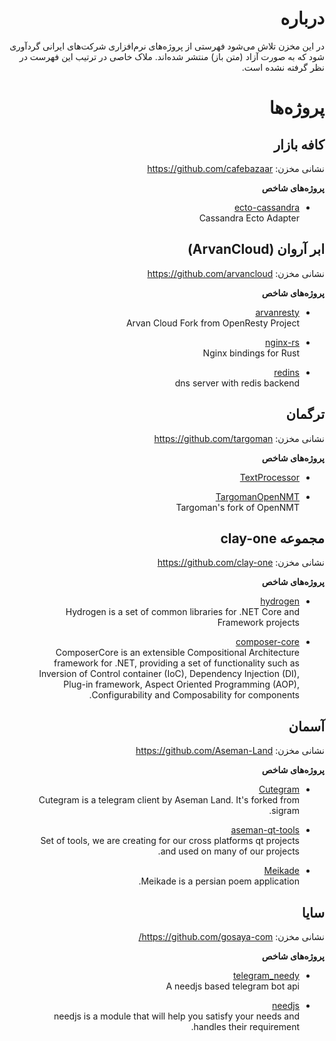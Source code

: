 <div dir="rtl">

# درباره

در این مخزن تلاش می‌شود فهرستی از پروژه‌های نرم‌افزاری شرکت‌های ایرانی گردآوری شود که به صورت آزاد (متن باز) منتشر شده‌اند. ملاک خاصی در ترتیب این فهرست در نظر گرفته نشده است.

# پروژه‌ها

## کافه بازار

نشانی مخزن: https://github.com/cafebazaar

**پروژه‌های شاخص**

- [ecto-cassandra](https://github.com/cafebazaar/ecto-cassandra)  
    Cassandra Ecto Adapter

## ابر آروان (ArvanCloud)

نشانی مخزن: https://github.com/arvancloud

**پروژه‌های شاخص**

- [arvanresty ](https://github.com/arvancloud/arvanresty)  
    Arvan Cloud Fork from OpenResty Project

- [nginx-rs](https://github.com/arvancloud/nginx-rs)  
    Nginx bindings for Rust

- [redins](https://github.com/arvancloud/redins)  
    dns server with redis backend

## ترگمان

نشانی مخزن: https://github.com/targoman

**پروژه‌های شاخص**

- [TextProcessor](https://github.com/Targoman/TextProcessor)  

- [TargomanOpenNMT](https://github.com/Targoman/TargomanOpenNMT)  
    Targoman's fork of OpenNMT

## مجموعه clay-one

نشانی مخزن: https://github.com/clay-one

**پروژه‌های شاخص**

- [hydrogen](https://github.com/clay-one/hydrogen)  
    Hydrogen is a set of common libraries for .NET Core and Framework projects

- [composer-core](https://github.com/clay-one/composer-core)  
    ComposerCore is an extensible Compositional Architecture framework for .NET, providing a set of functionality such as Inversion of Control container (IoC), Dependency Injection (DI), Plug-in framework, Aspect Oriented Programming (AOP), Configurability and Composability for components.

## آسمان

نشانی مخزن: https://github.com/Aseman-Land

**پروژه‌های شاخص**

- [Cutegram](https://github.com/Aseman-Land/Cutegram)  
    Cutegram is a telegram client by Aseman Land. It's forked from sigram.

- [aseman-qt-tools](https://github.com/Aseman-Land/aseman-qt-tools)  
    Set of tools, we are creating for our cross platforms qt projects and used on many of our projects.

- [Meikade](https://github.com/Aseman-Land/Meikade)  
    Meikade is a persian poem application.

## سایا

نشانی مخزن: https://github.com/gosaya-com/

**پروژه‌های شاخص**

- [telegram_needy](https://github.com/gosaya-com/telegram_needy)  
    A needjs based telegram bot api

- [needjs](https://github.com/gosaya-com/needjs)  
    needjs is a module that will help you satisfy your needs and handles their requirement.
